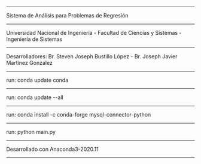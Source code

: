 ____________________________________________________________
Sistema de Análisis para Problemas de Regresión
____________________________________________________________
Universidad Nacional de Ingeniería - Facultad de Ciencias y Sistemas - Ingeniería de Sistemas
____________________________________________________________
Desarrolladores: Br. Steven Joseph Bustillo López - Br. Joseph Javier Martínez Gonzalez
____________________________________________________________
run: conda update conda
____________________________________________________________
run: conda update --all
____________________________________________________________
run: conda install -c conda-forge mysql-connector-python
____________________________________________________________
run: python main.py
____________________________________________________________
Desarrollado con Anaconda3-2020.11
____________________________________________________________